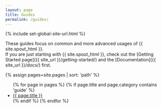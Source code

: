```yaml
---
layout: page
title: Guides
permalink: /guides/
---
```


{% include set-global-site-url.html %}

These guides focus on common and more advanced usages of {{ site.spout_html }}.<br>
If you are just starting with {{ site.spout_html }}, check out the [Getting Started page]({{ site_url }}/getting-started/) and the [Documentation]({{ site_url }}/docs/) first.

{% assign pages=site.pages | sort: 'path' %}
<ul>
{% for page in pages %}
  {% if page.title and page.category contains 'guide' %}
  <li>
    <a class="page-link" href="{{ page.url | prepend: site_url }}">{{ page.title }}</a>
  </li>
  {% endif %}
{% endfor %}
</ul>
